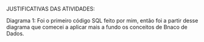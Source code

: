 JUSTIFICATIVAS DAS ATIVIDADES:

Diagrama 1: Foi o primeiro código SQL feito por mim, 
então foi a partir desse diagrama que comecei a aplicar mais a fundo os conceitos de Bnaco de Dados.
